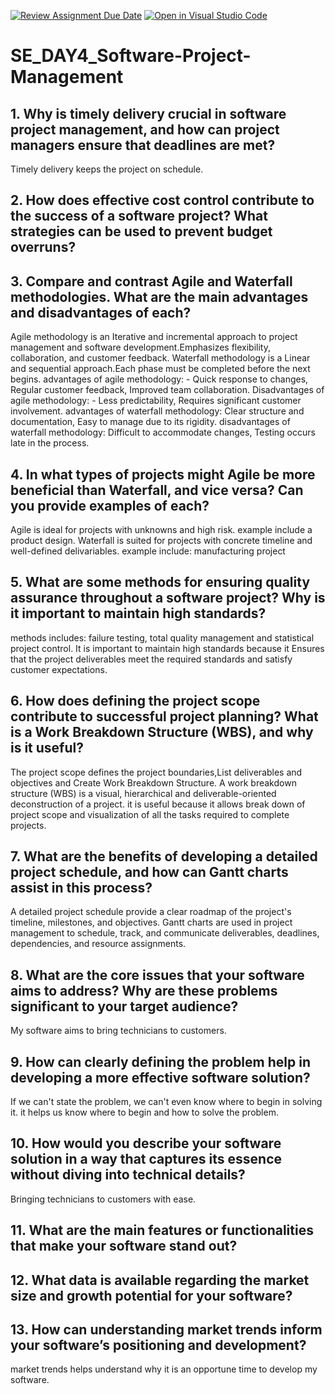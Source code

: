 [![Review Assignment Due Date](https://classroom.github.com/assets/deadline-readme-button-22041afd0340ce965d47ae6ef1cefeee28c7c493a6346c4f15d667ab976d596c.svg)](https://classroom.github.com/a/9pw6JKcu)
[![Open in Visual Studio Code](https://classroom.github.com/assets/open-in-vscode-2e0aaae1b6195c2367325f4f02e2d04e9abb55f0b24a779b69b11b9e10269abc.svg)](https://classroom.github.com/online_ide?assignment_repo_id=15847096&assignment_repo_type=AssignmentRepo)
# SE_DAY4_Software-Project-Management
## 1. Why is timely delivery crucial in software project management, and how can project managers ensure that deadlines are met?
Timely delivery keeps the project on schedule.
## 2. How does effective cost control contribute to the success of a software project? What strategies can be used to prevent budget overruns?

## 3. Compare and contrast Agile and Waterfall methodologies. What are the main advantages and disadvantages of each?
Agile methodology is an Iterative and incremental approach to project management and software development.Emphasizes flexibility, collaboration, and customer feedback.
Waterfall methodology is a Linear and sequential approach.Each phase must be completed before the next begins.
advantages of agile methodology: - Quick response to changes, Regular customer feedback, Improved team collaboration.
Disadvantages of agile methodology: - Less predictability, Requires significant customer involvement.
advantages of waterfall methodology: Clear structure and documentation, Easy to manage due to its rigidity.
disadvantages of waterfall methodology: Difficult to accommodate changes, Testing occurs late in the process.

## 4. In what types of projects might Agile be more beneficial than Waterfall, and vice versa? Can you provide examples of each?
Agile is ideal for projects with unknowns and high risk. example include a product design.
Waterfall is suited for projects with concrete timeline and well-defined delivariables. example include: manufacturing project

## 5. What are some methods for ensuring quality assurance throughout a software project? Why is it important to maintain high standards?
methods includes: failure testing, total quality management and statistical project control.
It is important to maintain high standards because it Ensures that the project deliverables meet the required standards and satisfy customer expectations.

## 6. How does defining the project scope contribute to successful project planning? What is a Work Breakdown Structure (WBS), and why is it useful?
The project scope defines the project boundaries,List deliverables and objectives and Create Work Breakdown Structure.
A work breakdown structure (WBS) is a visual, hierarchical and deliverable-oriented deconstruction of a project.
it is useful because it allows break down of project scope and visualization of all the tasks required to complete projects.

## 7. What are the benefits of developing a detailed project schedule, and how can Gantt charts assist in this process?
A detailed project schedule provide a clear roadmap of the project's timeline, milestones, and objectives.
Gantt charts are used in project management to schedule, track, and communicate deliverables, deadlines, dependencies, and resource assignments.

## 8. What are the core issues that your software aims to address? Why are these problems significant to your target audience?
My software aims to bring technicians to customers.

## 9. How can clearly defining the problem help in developing a more effective software solution?
If we can't state the problem, we can't even know where to begin in solving it. it helps us know where to begin and how to solve the problem.
## 10. How would you describe your software solution in a way that captures its essence without diving into technical details?
Bringing technicians to customers with ease.
## 11. What are the main features or functionalities that make your software stand out?

## 12. What data is available regarding the market size and growth potential for your software?

## 13. How can understanding market trends inform your software’s positioning and development?
market trends helps understand why it is an opportune time to develop my software.
